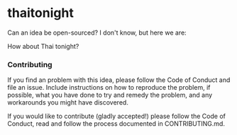 # thaitonight
Can an idea be open-sourced? I don't know, but here we are:

How about Thai tonight?

### Contributing
If you find an problem with this idea, please follow the Code of Conduct and file an issue. Include instructions on how to reproduce the problem, if possible, what you have done to try and remedy the problem, and any workarounds you might have discovered.

If you would like to contribute (gladly accepted!) please follow the Code of Conduct, read and follow the process documented in CONTRIBUTING.md.
